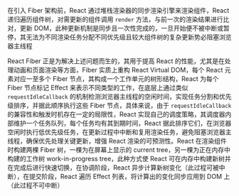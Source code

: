 在引入 Fiber 架构前，React 通过堆栈渲染器的同步渲染引擎来渲染组件，React 递归遍历组件树，对需更新的组件调用 `render` 方法，与前一次的渲染结果进行比对，更新 DOM，此种更新机制是同步且一次性完成的，一旦开始便不被中断或暂停，其无法为不同渲染任务分配不同优先级且较大组件树的复杂更新势必阻塞浏览器主线程

React Fiber 正是为解决上述问题而生的，其用于提高 React 的性能，尤其是在处理动画和页面渲染等方面，Fiber 实质上重构 React Virtual DOM，每个 React 元素对应一至多个 Fiber 节点，其构成一个工作单元的树形结构，React 为每个 Fiber 节点标记 Effect 来表示不同类型的工作，在底层上通过类似 `requestIdleCallback` 的机制检测浏览器主线程的空闲时间，实现任务分割和优先级排序，并据此顺序执行这些 Fiber 节点，具体来说，由于 `requestIdleCallback` 的兼容性和触发时机存在一定的局限性，React 实现自己的调度策略，其调度器内部维护一个任务队列，每个任务均有其到期时间，React 据此排序它们，在浏览器空闲时执行低优先级任务，在更新过程中中断和复用渲染任务，避免阻塞浏览器主线程，确保优先处理关键更新，增强 React 渲染的可预测性。React 在渲染组件时构建两棵 Fiber 树，一棵为在屏幕上显示的 current tree，另一棵为正在内存中构建的工作树 work-in-progress tree，此种方式使 React 可在内存中构建新树并在完成后进行快速切换，在协调阶段，React 异步计算新树变化（此过程可被中断），在提交阶段，React 遍历 Effect 列表，将计算出的变化同步应用到 DOM 上（此过程不可中断）
